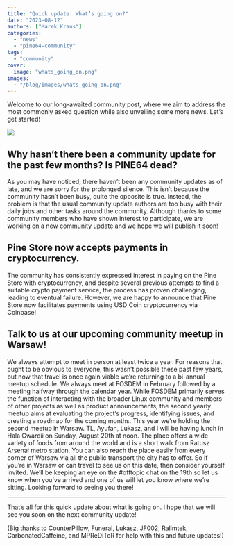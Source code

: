 ```yaml
---
title: "Quick update: What’s going on?"
date: "2023-08-12"
authors: ["Marek Kraus"]
categories: 
  - "news"
  - "pine64-community"
tags: 
  - "community"
cover: 
  image: "whats_going_on.png"
images:
  - "/blog/images/whats_going_on.png"
---
```


Welcome to our long-awaited community post, where we aim to address the most commonly asked question while also unveiling some more news. Let’s get started!

![](/blog/images/whats_going_on.png) 

## Why hasn’t there been a community update for the past few months? Is PINE64 dead?

As you may have noticed, there haven’t been any community updates as of late, and we are sorry for the prolonged silence.
This isn’t because the community hasn’t been busy, quite the opposite is true.
Instead, the problem is that the usual community update authors are too busy with their daily jobs and other tasks around the community.
Although thanks to some community members who have shown interest to participate, we are working on a new community update and we hope we will publish it soon!

## Pine Store now accepts payments in cryptocurrency.

The community has consistently expressed interest in paying on the Pine Store with cryptocurrency, and despite several previous attempts to find a suitable crypto payment service, the process has proven challenging, leading to eventual failure. However, we are happy to announce that Pine Store now facilitates payments using USD Coin cryptocurrency via Coinbase!

## Talk to us at our upcoming community meetup in Warsaw!

We always attempt to meet in person at least twice a year. For reasons that ought to be obvious to everyone, this wasn’t possible these past few years, but now that travel is once again viable we’re returning to a bi-annual meetup schedule. We always meet at FOSDEM in February followed by a meeting halfway through the calendar year. While FOSDEM primarily serves the function of interacting with the broader Linux community and members of other projects as well as product announcements, the second yearly meetup aims at evaluating the project’s progress, identifying issues, and creating a roadmap for the coming months. This year we’re holding the second meetup in Warsaw. TL, Ayufan, Lukasz, and I will be having lunch in Hala Gwardii on Sunday, August 20th at noon. The place offers a wide variety of foods from around the world and is a short walk from Ratusz Arsenał metro station. You can also reach the place easily from every corner of Warsaw via all the public transport the city has to offer. So if you’re in Warsaw or can travel to see us on this date, then consider yourself invited. We’ll be keeping an eye on the #offtopic chat on the 19th so let us know when you’ve arrived and one of us will let you know where we’re sitting. Looking forward to seeing you there!

---

That’s all for this quick update about what is going on. I hope that we will see you soon on the next community update!

(Big thanks to CounterPillow, Funeral, Lukasz, JF002, Ralimtek, CarbonatedCaffeine, and MPReDiToR for help with this and future updates!)